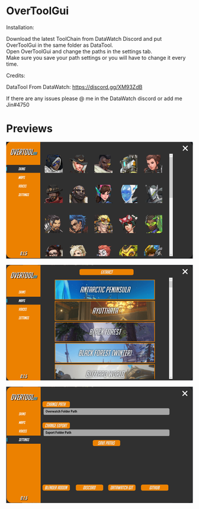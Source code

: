 # OverToolGui

Installation:

Download the latest ToolChain from DataWatch Discord and put OverToolGui in the same folder as DataTool.  
Open OverToolGui and change the paths in the settings tab.  
Make sure you save your path settings or you will have to change it every time.  

Credits:

DataTool From DataWatch: https://discord.gg/XM93ZdB

If there are any issues please @ me in the DataWatch discord or add me Jin#4750

# Previews

![alt text](https://raw.githubusercontent.com/NotThisJin/OverToolGui/main/Screenshot_10.png)

![alt text](https://raw.githubusercontent.com/NotThisJin/OverToolGui/main/Screenshot_11.png)

![alt text](https://raw.githubusercontent.com/NotThisJin/OverToolGui/main/Screenshot_12.png)
